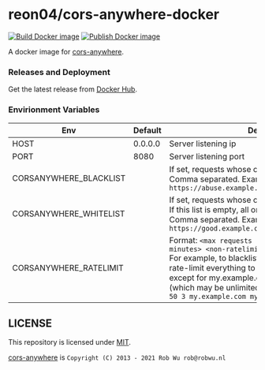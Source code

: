 # reon04/cors-anywhere-docker
[![Build Docker image](https://github.com/reon04/cors-anywhere-docker/actions/workflows/docker-build.yml/badge.svg)](https://github.com/reon04/cors-anywhere-docker/actions/workflows/docker-build.yml)
[![Publish Docker image](https://github.com/reon04/cors-anywhere-docker/actions/workflows/docker-publish.yml/badge.svg)](https://github.com/reon04/cors-anywhere-docker/actions/workflows/docker-publish.yml)

A docker image for [cors-anywhere](https://github.com/Rob--W/cors-anywhere).


### Releases and Deployment

Get the latest release from [Docker Hub](https://hub.docker.com/r/reon04/cors-anywhere-docker).


### Envirionment Variables

Env  | Default | Description
---- | ------- | -----------
HOST | 0.0.0.0 | Server listening ip
PORT | 8080    | Server listening port
CORSANYWHERE_BLACKLIST | | If set, requests whose origin is listed are blocked.<br>Comma separated. Example: `https://abuse.example.com,http://abuse.example.com`
CORSANYWHERE_WHITELIST | | If set, requests whose origin is not listed are blocked.<br>If this list is empty, all origins are allowed.<br>Comma separated. Example: `https://good.example.com,http://good.example.com`
CORSANYWHERE_RATELIMIT | | Format: `<max requests per period> <period in minutes> <non-ratelimited hosts>`<br>For example, to blacklist abuse.example.com and rate-limit everything to 50 requests per 3 minutes, except for my.example.com and my2.example.com (which may be unlimited), use:<br>`50 3 my.example.com my2.example.com`


## LICENSE

This repository is licensed under [MIT](LICENSE).

[cors-anywhere](https://github.com/Rob--W/cors-anywhere#license) is `Copyright (C) 2013 - 2021 Rob Wu rob@robwu.nl`